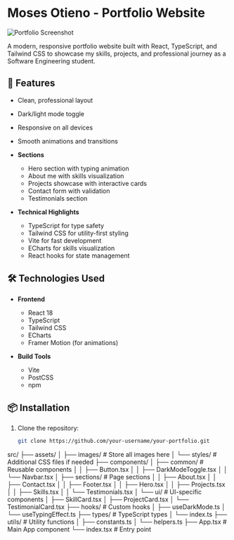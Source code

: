 # Moses Otieno - Portfolio Website

![Portfolio Screenshot](./public/screenshot.png)

A modern, responsive portfolio website built with React, TypeScript, and Tailwind CSS to showcase my skills, projects, and professional journey as a Software Engineering student.

## 🚀 Features

  - Clean, professional layout
  - Dark/light mode toggle
  - Responsive on all devices
  - Smooth animations and transitions

- **Sections**
  - Hero section with typing animation
  - About me with skills visualization
  - Projects showcase with interactive cards
  - Contact form with validation
  - Testimonials section

- **Technical Highlights**
  - TypeScript for type safety
  - Tailwind CSS for utility-first styling
  - Vite for fast development
  - ECharts for skills visualization
  - React hooks for state management

## 🛠️ Technologies Used

- **Frontend**
  - React 18
  - TypeScript
  - Tailwind CSS
  - ECharts
  - Framer Motion (for animations)

- **Build Tools**
  - Vite
  - PostCSS
  - npm

## 📦 Installation

1. Clone the repository:
   ```bash
   git clone https://github.com/your-username/your-portfolio.git
src/
├── assets/
│   ├── images/          # Store all images here
│   └── styles/          # Additional CSS files if needed
├── components/
│   ├── common/          # Reusable components
│   │   ├── Button.tsx
│   │   ├── DarkModeToggle.tsx
│   │   └── Navbar.tsx
│   ├── sections/        # Page sections
│   │   ├── About.tsx
│   │   ├── Contact.tsx
│   │   ├── Footer.tsx
│   │   ├── Hero.tsx
│   │   ├── Projects.tsx
│   │   ├── Skills.tsx
│   │   └── Testimonials.tsx
│   └── ui/             # UI-specific components
│       ├── SkillCard.tsx
│       ├── ProjectCard.tsx
│       └── TestimonialCard.tsx
├── hooks/              # Custom hooks
│   ├── useDarkMode.ts
│   └── useTypingEffect.ts
├── types/              # TypeScript types
│   └── index.ts
├── utils/              # Utility functions
│   ├── constants.ts
│   └── helpers.ts
├── App.tsx             # Main App component
└── index.tsx           # Entry point